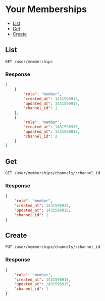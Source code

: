 # Your Memberships

* [List](list)
* [Get](get)
* [Create](create)

## List

```
GET /user/memberships
```

### Response

```json
[
    {
        "role": "member",
        "created_at": 1431596915,
        "updated_at": 1431596915,
        "channel_id": 1
    },
    {
        "role": "member",
        "created_at": 1431596915,
        "updated_at": 1431596915,
        "channel_id": 2
    }
]
```

## Get

```
GET /user/memberships/channels/:channel_id
```

### Response

```json
{
    "role": "member",
    "created_at": 1431596915,
    "updated_at": 1431596915,
    "channel_id": 1
}
```

## Create

```
PUT /user/memberships/channels/:channel_id
```

### Response

```json
{
    "role": "member",
    "created_at": 1431596915,
    "updated_at": 1431596915,
    "channel_id": 1
}
```

